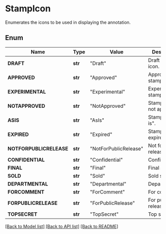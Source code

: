 ﻿# StampIcon
Enumerates the icons to be used in displaying the annotation.

## Enum
Name | Type | Value | Description
------------ | ------------- | ------------- | -------------
**DRAFT** | **str** | "Draft" | Draft stamp icon.
**APPROVED** | **str** | "Approved" | Approved stamp icon.
**EXPERIMENTAL** | **str** | "Experimental" | Experimental stamp icon.
**NOTAPPROVED** | **str** | "NotApproved" | Stamp icon is not approved.
**ASIS** | **str** | "AsIs" | Stamp icon "as is".
**EXPIRED** | **str** | "Expired" | Stamp icon is expired.
**NOTFORPUBLICRELEASE** | **str** | "NotForPublicRelease" | Not for public release.
**CONFIDENTIAL** | **str** | "Confidential" | Confidential.
**FINAL** | **str** | "Final" | Final stamp.
**SOLD** | **str** | "Sold" | Sold stamp.
**DEPARTMENTAL** | **str** | "Departmental" | Departamental.
**FORCOMMENT** | **str** | "ForComment" | For comment.
**FORPUBLICRELEASE** | **str** | "ForPublicRelease" | For public release.
**TOPSECRET** | **str** | "TopSecret" | Top secret.


[[Back to Model list]](../README.md#documentation-for-models) [[Back to API list]](../README.md#documentation-for-api-endpoints) [[Back to README]](../README.md)


